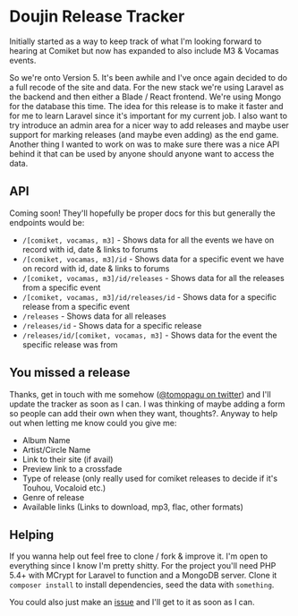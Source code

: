 # Doujin Release Tracker

<!-- [![Build Status](https://travis-ci.org/Tomo-san/Doujin-Release-Tracker.svg)](https://travis-ci.org/Tomo-san/Doujin-Release-Tracker) -->

Initially started as a way to keep track of what I'm looking forward to hearing at Comiket but now has expanded to also include M3 & Vocamas events.

So we're onto Version 5. It's been awhile and I've once again decided to do a full recode of the site and data. For the new stack we're using Laravel as the backend and then either a Blade / React frontend. We're using Mongo for the database this time. The idea for this release is to make it faster and for me to learn Laravel since it's important for my current job. I also want to try introduce an admin area for a nicer way to add releases and maybe user support for marking releases (and maybe even adding) as the end game. Another thing I wanted to work on was to make sure there was a nice API behind it that can be used by anyone should anyone want to access the data.

## API

Coming soon! They'll hopefully be proper docs for this but generally the endpoints would be:

- `/[comiket, vocamas, m3]` - Shows data for all the events we have on record with id, date & links to forums
- `/[comiket, vocamas, m3]/id` - Shows data for a specific event we have on record with id, date & links to forums
- `/[comiket, vocamas, m3]/id/releases` - Shows data for all the releases from a specific event
- `/[comiket, vocamas, m3]/id/releases/id` - Shows data for a specific release from a specific event
- `/releases` - Shows data for all releases
- `/releases/id` - Shows data for a specific release
- `/releases/id/[comiket, vocamas, m3]` - Shows data for the event the specific release was from

## You missed a release

Thanks, get in touch with me somehow ([@tomopagu on twitter](http://twitter.com/tomopagu "Twitter")) and I'll update the tracker as soon as I can. I was thinking of maybe adding a form so people can add their own when they want, thoughts?. Anyway to help out when letting me know could you give me:

- Album Name
- Artist/Circle Name
- Link to their site (if avail)
- Preview link to a crossfade
- Type of release (only really used for comiket releases to decide if it's Touhou, Vocaloid etc.)
- Genre of release
- Available links (Links to download, mp3, flac, other formats)

## Helping

If you wanna help out feel free to clone / fork & improve it. I'm open to everything since I know I'm pretty shitty. For the project you'll need PHP 5.4+ with MCrypt for Laravel to function and a MongoDB server. Clone it `composer install` to install dependencies, seed the data with `something`.

You could also just make an [issue](https://github.com/Tomo-san/Doujin-Release-Tracker/issues) and I'll get to it as soon as I can.
